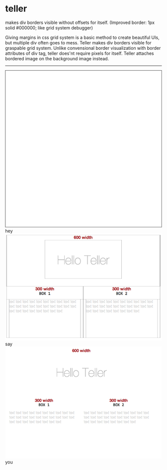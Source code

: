 # teller
makes div borders visible without offsets for itself.
 (Improved border: 1px solid #000000; like grid system debugger)

Giving margins in css grid system is a basic method to create beautiful UIs, but multiple div often goes to mess. Teller makes div borders visible for graspable grid system. Unlike convensional border visualization with border attributes of div tag, teller does'nt require pixels for itself. Teller attaches bordered image on the background image instead.

<link href="teller.css" rel="stylesheet" type="text/css">

* * *

![Alt text](0.png)
hey
![Alt text](1.png)
say
![Alt text](2.png)
you